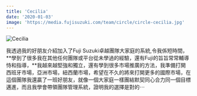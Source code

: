 ```yaml
---
title: 'Cecilia'
date: '2020-01-03'
image: 'https://media.fujisuzuki.com/team/circle/circle-cecilia.jpg'
---
```

![Cecilia](https://media.fujisuzuki.com/team/circle/circle-cecilia.jpg)

我透過我的好朋友介紹加入了Fuji Suzuki卓越團隊大家庭的系統,令我係短時間，**學到了很多我在其他任何團隊或平台從未學過的經驗，還有Fuji的旨旨常常輔導恃和指導，**我越來越堅強和獨立，還有學到很多市場推廣的方法，我準備打開西班牙市場，亞洲市場，紐西蘭市場，希望在不久的將來打開更多的國際市場，在這個團隊我還贏了一班好朋友，就像一個大家庭一樣團結默契同心合力同一個目標邁進，而且我學會帶領團隊管理系統，證明我的選擇是對的⋯